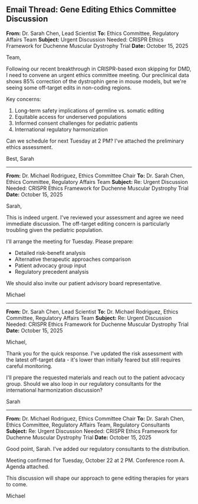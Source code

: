 ## Email Thread: Gene Editing Ethics Committee Discussion

**From:** Dr. Sarah Chen, Lead Scientist
**To:** Ethics Committee, Regulatory Affairs Team
**Subject:** Urgent Discussion Needed: CRISPR Ethics Framework for Duchenne Muscular Dystrophy Trial
**Date:** October 15, 2025

Team,

Following our recent breakthrough in CRISPR-based exon skipping for DMD, I need to convene an urgent ethics committee meeting. Our preclinical data shows 85% correction of the dystrophin gene in mouse models, but we're seeing some off-target edits in non-coding regions.

Key concerns:
1. Long-term safety implications of germline vs. somatic editing
2. Equitable access for underserved populations
3. Informed consent challenges for pediatric patients
4. International regulatory harmonization

Can we schedule for next Tuesday at 2 PM? I've attached the preliminary ethics assessment.

Best,
Sarah

---

**From:** Dr. Michael Rodriguez, Ethics Committee Chair
**To:** Dr. Sarah Chen, Ethics Committee, Regulatory Affairs Team
**Subject:** Re: Urgent Discussion Needed: CRISPR Ethics Framework for Duchenne Muscular Dystrophy Trial
**Date:** October 15, 2025

Sarah,

This is indeed urgent. I've reviewed your assessment and agree we need immediate discussion. The off-target editing concern is particularly troubling given the pediatric population.

I'll arrange the meeting for Tuesday. Please prepare:
- Detailed risk-benefit analysis
- Alternative therapeutic approaches comparison
- Patient advocacy group input
- Regulatory precedent analysis

We should also invite our patient advisory board representative.

Michael

---

**From:** Dr. Sarah Chen, Lead Scientist
**To:** Dr. Michael Rodriguez, Ethics Committee, Regulatory Affairs Team
**Subject:** Re: Urgent Discussion Needed: CRISPR Ethics Framework for Duchenne Muscular Dystrophy Trial
**Date:** October 15, 2025

Michael,

Thank you for the quick response. I've updated the risk assessment with the latest off-target data - it's lower than initially feared but still requires careful monitoring.

I'll prepare the requested materials and reach out to the patient advocacy group. Should we also loop in our regulatory consultants for the international harmonization discussion?

Sarah

---

**From:** Dr. Michael Rodriguez, Ethics Committee Chair
**To:** Dr. Sarah Chen, Ethics Committee, Regulatory Affairs Team, Regulatory Consultants
**Subject:** Re: Urgent Discussion Needed: CRISPR Ethics Framework for Duchenne Muscular Dystrophy Trial
**Date:** October 15, 2025

Good point, Sarah. I've added our regulatory consultants to the distribution.

Meeting confirmed for Tuesday, October 22 at 2 PM. Conference room A. Agenda attached.

This discussion will shape our approach to gene editing therapies for years to come.

Michael
